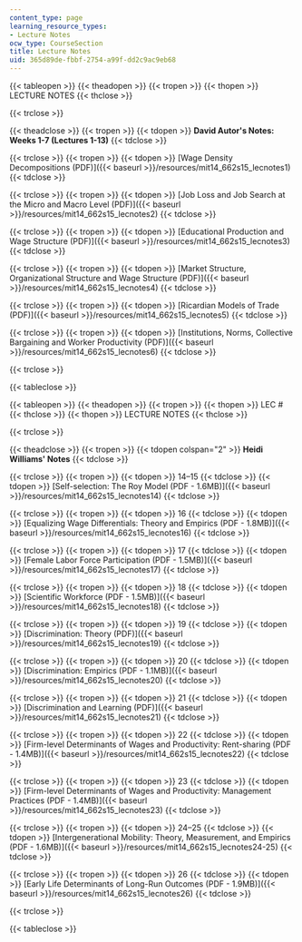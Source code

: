 ```yaml
---
content_type: page
learning_resource_types:
- Lecture Notes
ocw_type: CourseSection
title: Lecture Notes
uid: 365d89de-fbbf-2754-a99f-dd2c9ac9eb68
---
```


{{< tableopen >}}
{{< theadopen >}}
{{< tropen >}}
{{< thopen >}}
LECTURE NOTES
{{< thclose >}}

{{< trclose >}}

{{< theadclose >}}
{{< tropen >}}
{{< tdopen >}}
**David Autor's Notes: Weeks 1-7 (Lectures 1-13)**
{{< tdclose >}}

{{< trclose >}}
{{< tropen >}}
{{< tdopen >}}
[Wage Density Decompositions (PDF)]({{< baseurl >}}/resources/mit14_662s15_lecnotes1)
{{< tdclose >}}

{{< trclose >}}
{{< tropen >}}
{{< tdopen >}}
[Job Loss and Job Search at the Micro and Macro Level (PDF)]({{< baseurl >}}/resources/mit14_662s15_lecnotes2)
{{< tdclose >}}

{{< trclose >}}
{{< tropen >}}
{{< tdopen >}}
[Educational Production and Wage Structure (PDF)]({{< baseurl >}}/resources/mit14_662s15_lecnotes3)
{{< tdclose >}}

{{< trclose >}}
{{< tropen >}}
{{< tdopen >}}
[Market Structure, Organizational Structure and Wage Structure (PDF)]({{< baseurl >}}/resources/mit14_662s15_lecnotes4)
{{< tdclose >}}

{{< trclose >}}
{{< tropen >}}
{{< tdopen >}}
[Ricardian Models of Trade (PDF)]({{< baseurl >}}/resources/mit14_662s15_lecnotes5)
{{< tdclose >}}

{{< trclose >}}
{{< tropen >}}
{{< tdopen >}}
[Institutions, Norms, Collective Bargaining and Worker Productivity (PDF)]({{< baseurl >}}/resources/mit14_662s15_lecnotes6)
{{< tdclose >}}

{{< trclose >}}

{{< tableclose >}}

{{< tableopen >}}
{{< theadopen >}}
{{< tropen >}}
{{< thopen >}}
LEC #
{{< thclose >}}
{{< thopen >}}
LECTURE NOTES
{{< thclose >}}

{{< trclose >}}

{{< theadclose >}}
{{< tropen >}}
{{< tdopen colspan="2" >}}
**Heidi Williams' Notes**
{{< tdclose >}}

{{< trclose >}}
{{< tropen >}}
{{< tdopen >}}
14–15
{{< tdclose >}}
{{< tdopen >}}
[Self-selection: The Roy Model (PDF - 1.6MB)]({{< baseurl >}}/resources/mit14_662s15_lecnotes14)
{{< tdclose >}}

{{< trclose >}}
{{< tropen >}}
{{< tdopen >}}
16
{{< tdclose >}}
{{< tdopen >}}
[Equalizing Wage Differentials: Theory and Empirics (PDF - 1.8MB)]({{< baseurl >}}/resources/mit14_662s15_lecnotes16)
{{< tdclose >}}

{{< trclose >}}
{{< tropen >}}
{{< tdopen >}}
17
{{< tdclose >}}
{{< tdopen >}}
[Female Labor Force Participation (PDF - 1.5MB)]({{< baseurl >}}/resources/mit14_662s15_lecnotes17)
{{< tdclose >}}

{{< trclose >}}
{{< tropen >}}
{{< tdopen >}}
18
{{< tdclose >}}
{{< tdopen >}}
[Scientific Workforce (PDF - 1.5MB)]({{< baseurl >}}/resources/mit14_662s15_lecnotes18)
{{< tdclose >}}

{{< trclose >}}
{{< tropen >}}
{{< tdopen >}}
19
{{< tdclose >}}
{{< tdopen >}}
[Discrimination: Theory (PDF)]({{< baseurl >}}/resources/mit14_662s15_lecnotes19)
{{< tdclose >}}

{{< trclose >}}
{{< tropen >}}
{{< tdopen >}}
20
{{< tdclose >}}
{{< tdopen >}}
[Discrimination: Empirics (PDF - 1.1MB)]({{< baseurl >}}/resources/mit14_662s15_lecnotes20)
{{< tdclose >}}

{{< trclose >}}
{{< tropen >}}
{{< tdopen >}}
21
{{< tdclose >}}
{{< tdopen >}}
[Discrimination and Learning (PDF)]({{< baseurl >}}/resources/mit14_662s15_lecnotes21)
{{< tdclose >}}

{{< trclose >}}
{{< tropen >}}
{{< tdopen >}}
22
{{< tdclose >}}
{{< tdopen >}}
[Firm-level Determinants of Wages and Productivity: Rent-sharing (PDF - 1.4MB)]({{< baseurl >}}/resources/mit14_662s15_lecnotes22)
{{< tdclose >}}

{{< trclose >}}
{{< tropen >}}
{{< tdopen >}}
23
{{< tdclose >}}
{{< tdopen >}}
[Firm-level Determinants of Wages and Productivity: Management Practices (PDF - 1.4MB)]({{< baseurl >}}/resources/mit14_662s15_lecnotes23)
{{< tdclose >}}

{{< trclose >}}
{{< tropen >}}
{{< tdopen >}}
24–25
{{< tdclose >}}
{{< tdopen >}}
[Intergenerational Mobility: Theory, Measurement, and Empirics (PDF - 1.6MB)]({{< baseurl >}}/resources/mit14_662s15_lecnotes24-25)
{{< tdclose >}}

{{< trclose >}}
{{< tropen >}}
{{< tdopen >}}
26
{{< tdclose >}}
{{< tdopen >}}
[Early Life Determinants of Long-Run Outcomes (PDF - 1.9MB)]({{< baseurl >}}/resources/mit14_662s15_lecnotes26)
{{< tdclose >}}

{{< trclose >}}

{{< tableclose >}}